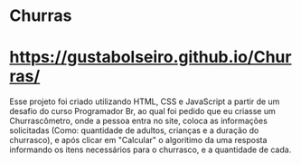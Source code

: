 # Churras
# https://gustabolseiro.github.io/Churras/
Esse projeto foi criado utilizando HTML, CSS e JavaScript a partir de um desafio do curso Programador Br, ao qual foi pedido que eu criasse um Churrascômetro, onde a pessoa entra no site, coloca as informações solicitadas (Como: quantidade de adultos, crianças e a duração do churrasco), e após clicar em "Calcular" o algoritimo da uma resposta informando os itens necessários para o churrasco, e a quantidade de cada. 
